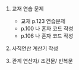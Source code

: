 1. 교재 연습 문제
     - 교재 p.123 연습문제
     - p.100 나 혼자 코드 작성
     - p.106 나 혼자 코드 작성

2. 사칙연산 계산기 작성

3. 관계 연산자/ 조건문/ 반복문

